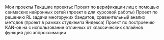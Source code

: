 Мои проекты
Текцшие проекты:
Проект по верификации лиц с помощью сеимаских нейронных сетей (проект в для курсовой работы)
Проект по решению RL задачи многоруких бандитов, сравнительный анализ методов (проект в рамках студкемпа Яндекса)
Проект по построению KAN-ов на с использование отлинчых от классических сплайнов функций для аппроксимации
